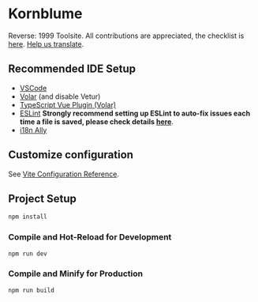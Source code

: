 # Kornblume

Reverse: 1999 Toolsite. All contributions are appreciated, the checklist is [here](https://docs.google.com/spreadsheets/d/1Ten6TdTrUbnFhOGallPDs2Xs7GNfiQfsrf-uZidY4l8/edit#gid=1859046052).
[Help us translate](https://github.com/frantw/Kornblume/blob/chore/update-i18n-readme/lang/README.md).

## Recommended IDE Setup

 - [VSCode](https://code.visualstudio.com/)
 - [Volar](https://marketplace.visualstudio.com/items?itemName=Vue.volar) (and disable Vetur)
 - [TypeScript Vue Plugin (Volar)](https://marketplace.visualstudio.com/items?itemName=Vue.vscode-typescript-vue-plugin)
 - [ESLint](https://marketplace.visualstudio.com/items?itemName=dbaeumer.vscode-eslint)
      **Strongly recommend setting up ESLint to auto-fix issues each time a file is saved, please check details [here](https://www.digitalocean.com/community/tutorials/workflow-auto-eslinting#step-4-adding-code-actions-on-save)**.
 - [i18n Ally](https://marketplace.visualstudio.com/items?itemName=lokalise.i18n-ally)

## Customize configuration

See [Vite Configuration Reference](https://vitejs.dev/config/).

## Project Setup

```sh
npm install
```

### Compile and Hot-Reload for Development

```sh
npm run dev
```

### Compile and Minify for Production

```sh
npm run build
```
